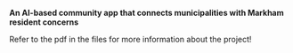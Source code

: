 **An AI-based community app that connects municipalities with Markham resident concerns**

Refer to the pdf in the files for more information about the project!
